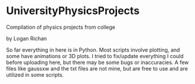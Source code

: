 # UniversityPhysicsProjects
Compilation of physics projects from college

by Logan Richan

So far everything in here is in Python.
Most scripts involve plotting, and some have animations or 3D plots.
I tried to fix/update everything I could before uploading here, but there may be some bugs or inaccuracies.
A few files like gaussxw and the txt files are not mine, but are free to use and are utilized in some scripts.
